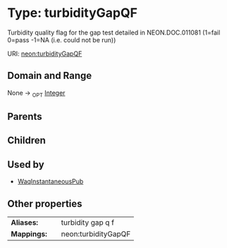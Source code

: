 
# Type: turbidityGapQF


Turbidity quality flag for the gap test detailed in NEON.DOC.011081 (1=fail 0=pass -1=NA (i.e. could not be run))

URI: [neon:turbidityGapQF](https://data.neonscience.org/turbidityGapQF)


## Domain and Range

None ->  <sub>OPT</sub> [Integer](types/Integer.md)

## Parents


## Children


## Used by

 * [WaqInstantaneousPub](WaqInstantaneousPub.md)

## Other properties

|  |  |  |
| --- | --- | --- |
| **Aliases:** | | turbidity gap q f |
| **Mappings:** | | neon:turbidityGapQF |

